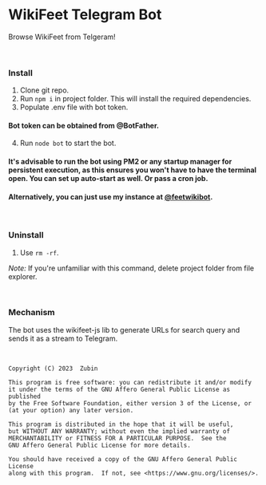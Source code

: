 # WikiFeet Telegram Bot

Browse WikiFeet from Telgeram!

<br>

### Install

1. Clone git repo.
2. Run ```npm i``` in project folder. This will install the required dependencies.
3. Populate .env file with bot token.

#### Bot token can be obtained from @BotFather.

4. Run ```node bot``` to start the bot.

#### It's advisable to run the bot using PM2 or any startup manager for persistent execution, as this ensures you won't have to have the terminal open. You can set up auto-start as well. Or pass a cron job.

#### Alternatively, you can just use my instance at [@feetwikibot](https://feetwikibot.t.me/).

<br>

### Uninstall

1. Use ```rm -rf```.

*Note:* If you're unfamiliar with this command, delete project folder from file explorer.

<br>

### Mechanism

The bot uses the wikifeet-js lib to generate URLs for search query and sends it as a stream to Telegram.

<br>


    Copyright (C) 2023  Zubin

    This program is free software: you can redistribute it and/or modify
    it under the terms of the GNU Affero General Public License as published
    by the Free Software Foundation, either version 3 of the License, or
    (at your option) any later version.

    This program is distributed in the hope that it will be useful,
    but WITHOUT ANY WARRANTY; without even the implied warranty of
    MERCHANTABILITY or FITNESS FOR A PARTICULAR PURPOSE.  See the
    GNU Affero General Public License for more details.

    You should have received a copy of the GNU Affero General Public License
    along with this program.  If not, see <https://www.gnu.org/licenses/>.

